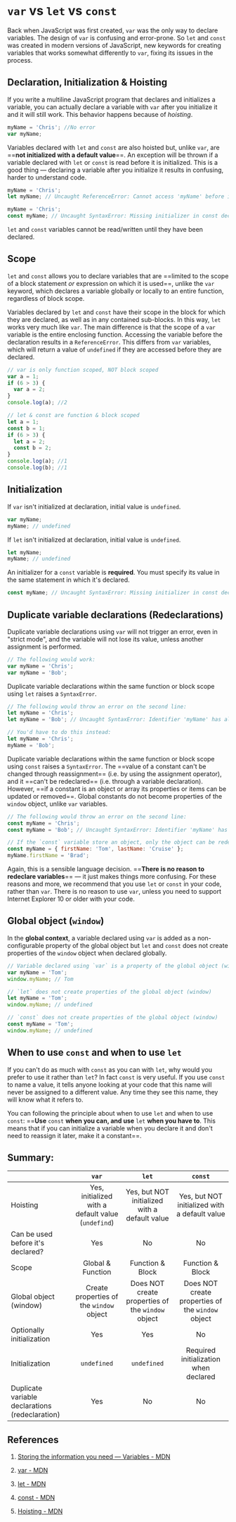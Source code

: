 # `var` vs `let` vs `const`

Back when JavaScript was first created, `var` was the only way to declare variables. The design of `var` is confusing and error-prone. So `let` and `const` was created in modern versions of JavaScript, new keywords for creating variables that works somewhat differently to `var`, fixing its issues in the process.

## Declaration, Initialization & Hoisting

If you write a multiline JavaScript program that declares and initializes a variable, you can actually declare a variable with `var` after you initialize it and it will still work. This behavior happens because of _hoisting_.

```js
myName = 'Chris'; //No error
var myName;
```

Variables declared with `let` and `const` are also hoisted but, unlike `var`, are ==**not initialized with a default value**==. An exception will be thrown if a variable declared with `let` or `const` is read before it is initialized. This is a good thing — declaring a variable after you initialize it results in confusing, harder to understand code.

```js
myName = 'Chris';
let myName; // Uncaught ReferenceError: Cannot access 'myName' before initialization
```

```js
myName = 'Chris';
const myName; // Uncaught SyntaxError: Missing initializer in const declaration
```

`let` and `const` variables cannot be read/written until they have been declared.

## Scope

`let` and `const` allows you to declare variables that are ==limited to the scope of a block statement _or_ expression on which it is used==, unlike the `var` keyword, which declares a variable globally or locally to an entire function, regardless of block scope.

Variables declared by `let` and `const` have their scope in the block for which they are declared, as well as in any contained sub-blocks. In this way, `let` works very much like `var`. The main difference is that the scope of a `var` variable is the entire enclosing function. Accessing the variable before the declaration results in a `ReferenceError`. This differs from `var` variables, which will return a value of `undefined` if they are accessed before they are declared.

```js
// var is only function scoped, NOT block scoped
var a = 1;
if (6 > 3) {
  var a = 2;
}
console.log(a); //2

// let & const are function & block scoped
let a = 1;
const b = 1;
if (6 > 3) {
  let a = 2;
  const b = 2;
}
console.log(a); //1
console.log(b); //1
```

## Initialization

If `var` isn't initialized at declaration, initial value is `undefined`.

```js
var myName;
myName; // undefined
```

If `let` isn't initialized at declaration, initial value is `undefined`.

```js
let myName;
myName; // undefined
```

An initializer for a `const` variable is **required**. You must specify its value in the same statement in which it's declared.

```js
const myName; // Uncaught SyntaxError: Missing initializer in const declaration
```

## Duplicate variable declarations (Redeclarations)

Duplicate variable declarations using `var` will not trigger an error, even in "strict mode", and the variable will not lose its value, unless another assignment is performed.

```js
// The following would work:
var myName = 'Chris';
var myName = 'Bob';
```

Duplicate variable declarations within the same function or block scope using `let` raises a `SyntaxError`.

```js
// The following would throw an error on the second line:
let myName = 'Chris';
let myName = 'Bob'; // Uncaught SyntaxError: Identifier 'myName' has already been declared

// You'd have to do this instead:
let myName = 'Chris';
myName = 'Bob';
```

Duplicate variable declarations within the same function or block scope using `const` raises a `SyntaxError`. The ==value of a constant can't be changed through reassignment== (i.e. by using the assignment operator), and it ==can't be redeclared== (i.e. through a variable declaration). However, ==if a constant is an object or array its properties or items can be updated or removed==. Global constants do not become properties of the `window` object, unlike `var` variables.

```js
// The following would throw an error on the second line:
const myName = 'Chris';
const myName = 'Bob'; // Uncaught SyntaxError: Identifier 'myName' has already been declared

// If the `const` variable store an object, only the object can be redefined but the variable can NOT be reassignmen to another value/object
const myName = { firstName: 'Tom', lastName: 'Cruise' };
myName.firstName = 'Brad';
```

Again, this is a sensible language decision. ==**There is no reason to redeclare variables**== — it just makes things more confusing. For these reasons and more, we recommend that you use `let` or `const` in your code, rather than `var`. There is no reason to use `var`, unless you need to support Internet Explorer 10 or older with your code.

## Global object (`window`)

In the **global context**, a variable declared using `var` is added as a non-configurable property of the global object but `let` and `const` does not create properties of the `window` object when declared globally.

```js
// Variable declared using `var` is a property of the global object (window)
var myName = 'Tom';
window.myName; // Tom

// `let` does not create properties of the global object (window)
let myName = 'Tom';
window.myName; // undefined

// `const` does not create properties of the global object (window)
const myName = 'Tom';
window.myName; // undefined
```

## When to use `const` and when to use `let`

If you can't do as much with `const` as you can with `let`, why would you prefer to use it rather than `let`? In fact `const` is very useful. If you use `const` to name a value, it tells anyone looking at your code that this name will never be assigned to a different value. Any time they see this name, they will know what it refers to.

You can following the principle about when to use `let` and when to use `const`: ==**Use** `const` **when you can, and use** `let` **when you have to**. This means that if you can initialize a variable when you declare it and don't need to reassign it later, make it a constant==.

## Summary:

|                                                 |                       `var`                        |                       `let`                       |                      `const`                      |
| :---------------------------------------------- | :------------------------------------------------: | :-----------------------------------------------: | :-----------------------------------------------: |
| Hoisting                                        | Yes, initialized with a default value (`undefind`) |   Yes, but NOT initialized with a default value   |   Yes, but NOT initialized with a default value   |
| Can be used before it's declared?               |                        Yes                         |                        No                         |                        No                         |
| Scope                                           |                 Global & Function                  |                 Function & Block                  |                 Function & Block                  |
| Global object (window)                          |      Create properties of the `window` object      | Does NOT create properties of the `window` object | Does NOT create properties of the `window` object |
| Optionally initialization                       |                        Yes                         |                        Yes                        |                        No                         |
| Initialization                                  |                    `undefined`                     |                    `undefined`                    |       Required initialization when declared       |
| Duplicate variable declarations (redeclaration) |                        Yes                         |                        No                         |                        No                         |

## References

1. [Storing the information you need — Variables - MDN](https://developer.mozilla.org/en-US/docs/Learn/JavaScript/First_steps/Variables)

2. [var - MDN](https://developer.mozilla.org/en-US/docs/Web/JavaScript/Reference/Statements/var#var_hoisting)

3. [let - MDN](https://developer.mozilla.org/en-US/docs/Web/JavaScript/Reference/Statements/let)

4. [const - MDN](https://developer.mozilla.org/en-US/docs/Web/JavaScript/Reference/Statements/const)

5. [Hoisting - MDN](https://developer.mozilla.org/en-US/docs/Glossary/Hoisting#:~:text=let%20and%20const%20hoisting,read%20before%20it%20is%20initialized.)
